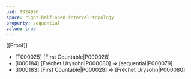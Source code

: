 ```yaml
---
uid: T024996
space: right-half-open-interval-topology
property: sequential
value: true
---
```

[[Proof]]

* [T000025] [First Countable|P000028]
* [I000184] [Fréchet Urysohn|P000080] => [sequential|P000079]
* [I000183] [First Countable|P000028] => [Fréchet Urysohn|P000080]

